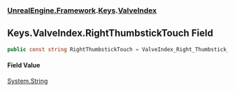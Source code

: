 ### [UnrealEngine.Framework](UnrealEngine_Framework.md 'UnrealEngine.Framework').[Keys](Keys.md 'UnrealEngine.Framework.Keys').[ValveIndex](Keys_ValveIndex.md 'UnrealEngine.Framework.Keys.ValveIndex')
## Keys.ValveIndex.RightThumbstickTouch Field
```csharp
public const string RightThumbstickTouch = ValveIndex_Right_Thumbstick_Touch;
```
#### Field Value
[System.String](https://docs.microsoft.com/en-us/dotnet/api/System.String 'System.String')
